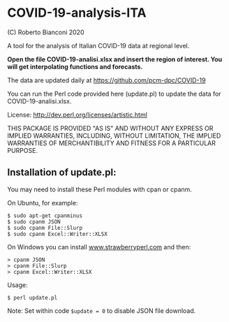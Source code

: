 # COVID-19-analysis-ITA

(C) Roberto Bianconi 2020 

A tool for the analysis of Italian COVID-19 data at regional level.

<b>Open the file COVID-19-analisi.xlsx and insert the region of interest. You will get interpolating functions and forecasts.</b>



The data are updated daily at https://github.com/pcm-dpc/COVID-19

You can run the Perl code provided here (update.pl) to update the data for COVID-19-analisi.xlsx.

License: http://dev.perl.org/licenses/artistic.html

THIS PACKAGE IS PROVIDED "AS IS" AND WITHOUT ANY EXPRESS OR
IMPLIED WARRANTIES, INCLUDING, WITHOUT LIMITATION, THE IMPLIED
WARRANTIES OF MERCHANTIBILITY AND FITNESS FOR A PARTICULAR PURPOSE.

## Installation of update.pl:

You may need to install these Perl modules with cpan or cpanm. 

On Ubuntu, for example:
```
$ sudo apt-get cpanminus
$ sudo cpanm JSON
$ sudo cpanm File::Slurp
$ sudo cpanm Excel::Writer::XLSX
```
On Windows you can install www.strawberryperl.com and then:
```
> cpanm JSON
> cpanm File::Slurp
> cpanm Excel::Writer::XLSX
```

Usage:
```
$ perl update.pl
```

Note:
Set within code `$update = 0` to disable JSON file download.

